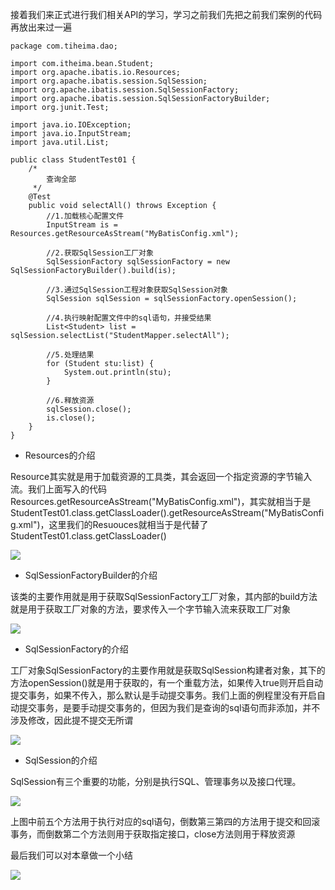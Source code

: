 接着我们来正式进行我们相关API的学习，学习之前我们先把之前我们案例的代码再放出来过一遍

```
package com.tiheima.dao;

import com.itheima.bean.Student;
import org.apache.ibatis.io.Resources;
import org.apache.ibatis.session.SqlSession;
import org.apache.ibatis.session.SqlSessionFactory;
import org.apache.ibatis.session.SqlSessionFactoryBuilder;
import org.junit.Test;

import java.io.IOException;
import java.io.InputStream;
import java.util.List;

public class StudentTest01 {
    /*
        查询全部
     */
    @Test
    public void selectAll() throws Exception {
        //1.加载核心配置文件
        InputStream is = Resources.getResourceAsStream("MyBatisConfig.xml");

        //2.获取SqlSession工厂对象
        SqlSessionFactory sqlSessionFactory = new SqlSessionFactoryBuilder().build(is);

        //3.通过SqlSession工程对象获取SqlSession对象
        SqlSession sqlSession = sqlSessionFactory.openSession();

        //4.执行映射配置文件中的sql语句，并接受结果
        List<Student> list = sqlSession.selectList("StudentMapper.selectAll");

        //5.处理结果
        for (Student stu:list) {
            System.out.println(stu);
        }

        //6.释放资源
        sqlSession.close();
        is.close();
    }
}

```

- Resources的介绍

Resource其实就是用于加载资源的工具类，其会返回一个指定资源的字节输入流。我们上面写入的代码Resources.getResourceAsStream("MyBatisConfig.xml")，其实就相当于是StudentTest01.class.getClassLoader().getResourceAsStream("MyBatisConfig.xml")，这里我们的Resuouces就相当于是代替了StudentTest01.class.getClassLoader()

![](D:/Rolin的学习笔记/youdaonote-pull/youdaonote/youdaonote-images/WEBRESOURCE1c3a616b4026996a6c7736e32f12cca2.png)

- SqlSessionFactoryBuilder的介绍

该类的主要作用就是用于获取SqlSessionFactory工厂对象，其内部的build方法就是用于获取工厂对象的方法，要求传入一个字节输入流来获取工厂对象

![](D:/Rolin的学习笔记/youdaonote-pull/youdaonote/youdaonote-images/WEBRESOURCEe36f31ad739b9a5a0538007ea2f01aff.png)

- SqlSessionFactory的介绍

工厂对象SqlSessionFactory的主要作用就是获取SqlSession构建者对象，其下的方法openSession()就是用于获取的，有一个重载方法，如果传入true则开启自动提交事务，如果不传入，那么默认是手动提交事务。我们上面的例程里没有开启自动提交事务，是要手动提交事务的，但因为我们是查询的sql语句而非添加，并不涉及修改，因此提不提交无所谓

![](D:/Rolin的学习笔记/youdaonote-pull/youdaonote/youdaonote-images/WEBRESOURCE61709229517d577681dcfb8c2aaa180d.png)

- SqlSession的介绍

SqlSession有三个重要的功能，分别是执行SQL、管理事务以及接口代理。

![](D:/Rolin的学习笔记/youdaonote-pull/youdaonote/youdaonote-images/WEBRESOURCE20e12b846295c8ab6fe0cac816ed5cd3.png)

上图中前五个方法用于执行对应的sql语句，倒数第三第四的方法用于提交和回滚事务，而倒数第二个方法则用于获取指定接口，close方法则用于释放资源

最后我们可以对本章做一个小结

![](D:/Rolin的学习笔记/youdaonote-pull/youdaonote/youdaonote-images/WEBRESOURCEe70f7a8870a3f7fe72c414ca1bd2ba6b.png)

